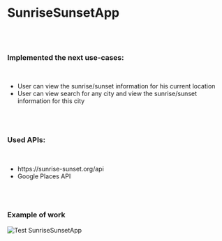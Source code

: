 # SunriseSunsetApp
<br/><br/>
<h3>Implemented the next use-cases:</h3>
<br/>
<ul>
  <li>User can view the sunrise/sunset information for his current location</li>
  <li>User can view search for any city and view the sunrise/sunset information for this city</li>
</ul>
<br/><br/>
<h3>Used APIs:</h3>
<br/>
<ul>
  <li>https://sunrise-sunset.org/api</li>
  <li>Google Places API</li>
</ul>
<br/><br/>
<h3>Example of work</h3>
<img src="https://user-images.githubusercontent.com/24620659/37598688-96eebca4-2b8b-11e8-81f0-4fecd63b6b6c.gif" alt="Test SunriseSunsetApp">
</html>
